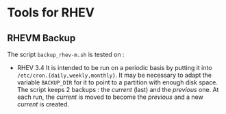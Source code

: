 # Tools for RHEV
## RHEVM Backup
The script `backup_rhev-m.sh` is tested on :
* RHEV 3.4
It is intended to be run on a periodic basis by putting it into
`/etc/cron.{daily,weekly,monthly}`. It may be necessary to adapt the variable
`BACKUP_DIR` for it to point to a partition with enough disk space.
The script keeps 2 backups : the *current* (last) and the *previous* one. At
each run, the *current* is moved to become the *previous* and a new *current*
is created.
